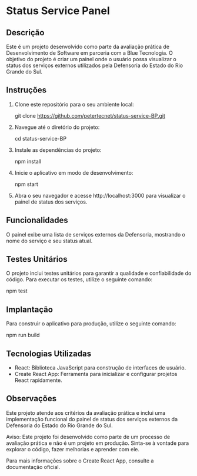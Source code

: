 # Status Service Panel

## Descrição

Este é um projeto desenvolvido como parte da avaliação prática de Desenvolvimento de Software em parceria com a Blue Tecnologia. O objetivo do projeto é criar um painel onde o usuário possa visualizar o status dos serviços externos utilizados pela Defensoria do Estado do Rio Grande do Sul.

## Instruções

1. Clone este repositório para o seu ambiente local:
  
   git clone https://github.com/petertecnet/status-service-BP.git

2. Navegue até o diretório do projeto:

   cd status-service-BP

3. Instale as dependências do projeto:

   npm install

4. Inicie o aplicativo em modo de desenvolvimento:

   npm start

5. Abra o seu navegador e acesse http://localhost:3000 para visualizar o painel de status dos serviços.

## Funcionalidades

O painel exibe uma lista de serviços externos da Defensoria, mostrando o nome do serviço e seu status atual.

## Testes Unitários

O projeto inclui testes unitários para garantir a qualidade e confiabilidade do código. Para executar os testes, utilize o seguinte comando:

   npm test

## Implantação

Para construir o aplicativo para produção, utilize o seguinte comando:

   npm run build

## Tecnologias Utilizadas

- React: Biblioteca JavaScript para construção de interfaces de usuário.
- Create React App: Ferramenta para inicializar e configurar projetos React rapidamente.

## Observações

Este projeto atende aos critérios da avaliação prática e inclui uma implementação funcional do painel de status dos serviços externos da Defensoria do Estado do Rio Grande do Sul.

Aviso: Este projeto foi desenvolvido como parte de um processo de avaliação prática e não é um projeto em produção. Sinta-se à vontade para explorar o código, fazer melhorias e aprender com ele.

Para mais informações sobre o Create React App, consulte a documentação oficial.
